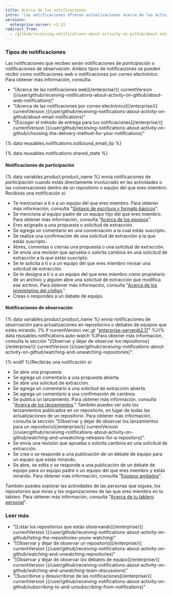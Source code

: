 ```yaml
---
title: Acerca de las notificaciones
intro: 'Las notificaciones ofrecen actualizaciones acerca de las actividades y las conversaciones en las que estás interesado. Puedes recibir notificaciones en {% data variables.product.product_name %} o mediante tu cliente de correo electrónico.'
versions:
  enterprise-server: <2.21
redirect_from:
  - /github/receiving-notifications-about-activity-on-github/about-notifications
---
```

### Tipos de notificaciones

Las notificaciones que recibes serán notificaciones de *participación* o notificaciones de *observación*. Ambos tipos de notificaciones se pueden recibir como notificaciones web o notificaciones por correo electrónico. Para obtener más información, consulta:

- "[Acerca de las notificaciones web](/enterprise/{{ currentVersion }}/user/github/receiving-notifications-about-activity-on-github/about-web-notifications)"
- "[Acerca de las notificaciones por correo electrónico](/enterprise/{{ currentVersion }}/user/github/receiving-notifications-about-activity-on-github/about-email-notifications)"
- "[Escoger el método de entrega para tus notificaciones](/enterprise/{{ currentVersion }}/user/github/receiving-notifications-about-activity-on-github/choosing-the-delivery-method-for-your-notifications)"

{% data reusables.notifications.outbound_email_tip %}

{% data reusables.notifications.shared_state %}

#### Notificaciones de participación

{% data variables.product.product_name %} envía notificaciones de *participación* cuando estás directamente involucrado en las actividades o las conversaciones dentro de un repositorio o equipo del que eres miembro. Recibirás una notificación si:
  - Te mencionan a tí o a un equipo del que eres miembro. Para obtener más información, consulta "[Sintaxis de escritura y formato básicos](/articles/basic-writing-and-formatting-syntax/#mentioning-people-and-teams)".
  - Se menciona al equipo padre de un equipo hijo del que eres miembro. Para obtener más información, consulta "[Acerca de los equipos](/articles/about-teams)".
  - Eres asignado a una propuesta o solicitud de extracción.
  - Se agrega un comentario en una conversación a la cual estás suscripto.
  - Se realiza una confirmación de una solicitud de extracción a la que estás suscripto.
  - Abres, comentas o cierras una propuesta o una solicitud de extracción.
  - Se envía una revisión que aprueba o solicita cambios en una solicitud de extracción a la que estás suscripto.
  - Se te solicita a tí o a un equipo del que eres miembro revisar una solicitud de extracción.
  - Se te designa a tí o a un equipo del que eres miembro como propietario de un archivo y alguien abre una solicitud de extracción que modifica ese archivo. Para obtener más información, consulta "[Acerca de los propietarios del código](/articles/about-code-owners)."
  - Creas o respondes a un debate de equipo.

#### Notificaciones de observación

{% data variables.product.product_name %} envía notificaciones de *observación* para actualizaciones en repositorios o debates de equipos que estés mirando. {% if currentVersion ver_gt "enterprise-server@2.17" %}{% data reusables.notifications.auto-watch %}Para obtener más información, consulta la sección "[Observar y dejar de observar los repositorios](/enterprise/{{ currentVersion }}/user/github/receiving-notifications-about-activity-on-github/watching-and-unwatching-repositories)".

{% endif %}Recibirás una notificación si:
  - Se abre una propuesta.
  - Se agrega un comentario a una propuesta abierta.
  - Se abre una solicitud de extracción.
  - Se agrega un comentario a una solicitud de extracción abierta.
  - Se agrega un comentario a una confirmación de cambios.
  - Se publica un lanzamiento. Para obtener más información, consulta "[Acerca de los lanzamientos](/articles/about-releases)." También puedes ver solo los lanzamientos publicados en un repositorio, en lugar de todas las actualizaciones de un repositorio. Para obtener más información, consulta la sección "[Observar y dejar de observar los lanzamientos para un repositorio](/enterprise/{{ currentVersion }}/user/github/receiving-notifications-about-activity-on-github/watching-and-unwatching-releases-for-a-repository)".
  - Se envía una revisión que aprueba o solicita cambios en una solicitud de extracción.
  - Se crea o se responde a una publicación de un debate de equipo para un equipo que estás mirando.
  - Se abre, se edita o se responde a una publicación de un debate de equipo para un equipo padre o un equipo del que eres miembro y estás mirando. Para obtener más información, consulta "[Equipos anidados](/articles/about-teams/#nested-teams)".

También puedes explorar las actividades de las personas que sigues, los repositorios que miras y las organizaciones de las que eres miembro en tu tablero. Para obtener más información, consulta "[Acerca de tu tablero personal](/articles/about-your-personal-dashboard)".

### Leer más

- "[Listar los repositorios que estás observando](/enterprise/{{ currentVersion }}/user/github/receiving-notifications-about-activity-on-github/listing-the-repositories-youre-watching)"
- "[Observar y dejar de observar un repositorio](/enterprise/{{ currentVersion }}/user/github/receiving-notifications-about-activity-on-github/watching-and-unwatching-repositories)"
- "[Observar y dejar de observar los debates de equipo](/enterprise/{{ currentVersion }}/user/github/receiving-notifications-about-activity-on-github/watching-and-unwatching-team-discussions)"
- "[Suscribirse y desuscribirse de las notificaciones](/enterprise/{{ currentVersion }}/user/github/receiving-notifications-about-activity-on-github/subscribing-to-and-unsubscribing-from-notifications)"
